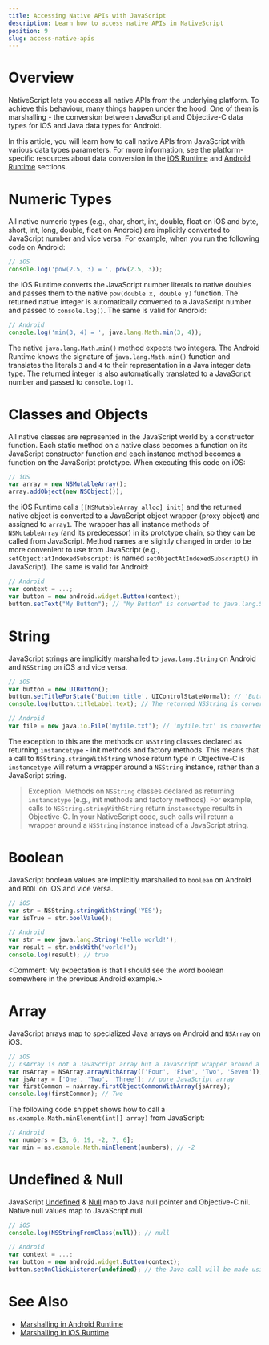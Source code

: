 ```yaml
---
title: Accessing Native APIs with JavaScript
description: Learn how to access native APIs in NativeScript
position: 9
slug: access-native-apis
---
```


# Overview

NativeScript lets you access all native APIs from the underlying platform. To achieve this behaviour, many things happen under the hood. One of them is marshalling - the conversion between JavaScript and Objective-C data types for iOS and Java data types for Android.

In this article, you will learn how to call native APIs from JavaScript with various data types parameters. For more information, see the platform-specific resources about data conversion in the [iOS Runtime](./../runtimes/ios/marshalling/Marshalling-Overview.md) and [Android Runtime](./../runtimes/android/marshalling/overview.md) sections.

# Numeric Types

All native numeric types (e.g., char, short, int, double, float on iOS and byte, short, int, long, double, float on Android) are implicitly converted to JavaScript number and vice versa. For example, when you run the following code on Android:

```javascript
// iOS
console.log('pow(2.5, 3) = ', pow(2.5, 3));
```

the iOS Runtime converts the JavaScript number literals to native doubles and passes them to the native `pow(double x, double y)` function. The returned native integer is automatically converted to a JavaScript number and passed to `console.log()`. The same is valid for Android:

```javascript
// Android
console.log('min(3, 4) = ', java.lang.Math.min(3, 4));
```

The native `java.lang.Math.min()` method expects two integers. The Android Runtime knows the signature of `java.lang.Math.min()` function and translates the literals `3` and `4` to their representation in a Java integer data type. The returned integer is also automatically translated to a JavaScript number and passed to `console.log()`.

# Classes and Objects

All native classes are represented in the JavaScript world by a constructor function. Each static method on a native class becomes a function on its JavaScript constructor function and each instance method becomes a function on the JavaScript prototype. When executing this code on iOS:

```javascript
// iOS
var array = new NSMutableArray();
array.addObject(new NSObject());
```

the iOS Runtime calls `[[NSMutableArray alloc] init]` and the returned native object is converted to a JavaScript object wrapper (proxy object) and assigned to `array1`. The wrapper has all instance methods of `NSMutableArray` (and its predecessor) in its prototype chain, so they can be called from JavaScript. Method names are slightly changed in order to be more convenient to use from JavaScript (e.g., `setObject:atIndexedSubscript:` is named `setObjectAtIndexedSubscript()` in JavaScript). The same is valid for Android:

```javascript
// Android
var context = ...;
var button = new android.widget.Button(context);
button.setText("My Button"); // "My Button" is converted to java.lang.String
```

# String

JavaScript strings are implicitly marshalled to `java.lang.String` on Android and `NSString` on iOS and vice versa.

```javascript
// iOS
var button = new UIButton();
button.setTitleForState('Button title', UIControlStateNormal); // 'Button title' is converted to NSString
console.log(button.titleLabel.text); // The returned NSString is converted to JavaScript string
```

```javascript
// Android
var file = new java.io.File('myfile.txt'); // 'myfile.txt' is converted to java.lnag.String
```

The exception to this are the methods on `NSString` classes declared as returning `instancetype` - init methods and factory methods. This means that a call to `NSString.stringWithString` whose return type in Objective-C is `instancetype` will return a wrapper around a `NSString` instance, rather than a JavaScript string.

> Exception: Methods on `NSString` classes declared as returning `instancetype` (e.g., init methods and factory methods). For example, calls to `NSString.stringWithString` return `instancetype` results in Objective-C. In your NativeScript code, such calls will return a wrapper around a `NSString` instance instead of a JavaScript string.

# Boolean

JavaScript boolean values are implicitly marshalled to `boolean` on Android and `BOOL` on iOS and vice versa.

```javascript
// iOS
var str = NSString.stringWithString('YES');
var isTrue = str.boolValue();
```

```javascript
// Android
var str = new java.lang.String('Hello world!');
var result = str.endsWith('world!');
console.log(result); // true
```
<Comment: My expectation is that I should see the word boolean somewhere in the previous Android example.>
# Array

JavaScript arrays map to specialized Java arrays on Android and `NSArray` on iOS.

```javascript
// iOS
// nsArray is not a JavaScript array but a JavaScript wrapper around a native NSArray
var nsArray = NSArray.arrayWithArray(['Four', 'Five', 'Two', 'Seven']);
var jsArray = ['One', 'Two', 'Three']; // pure JavaScript array
var firstCommon = nsArray.firstObjectCommonWithArray(jsArray);
console.log(firstCommon); // Two
```

The following code snippet shows how to call a `ns.example.Math.minElement(int[] array)` from JavaScript:

```javascript
// Android
var numbers = [3, 6, 19, -2, 7, 6];
var min = ns.example.Math.minElement(numbers); // -2
```

# Undefined & Null

JavaScript [Undefined](http://www.w3schools.com/jsref/jsref_undefined.asp) & [Null](http://www.w3schools.com/js/js_datatypes.asp) map to Java null pointer and Objective-C nil. Native null values map to JavaScript null.

```javascript
// iOS
console.log(NSStringFromClass(null)); // null
```

```javascript
// Android
var context = ...;
var button = new android.widget.Button(context);
button.setOnClickListener(undefined); // the Java call will be made using the null keyword
```

# See Also
* [Marshalling in Android Runtime](./../runtimes/android/marshalling/overview.md)
* [Marshalling in iOS Runtime](./../runtimes/ios/marshalling/Marshalling-Overview.md)

